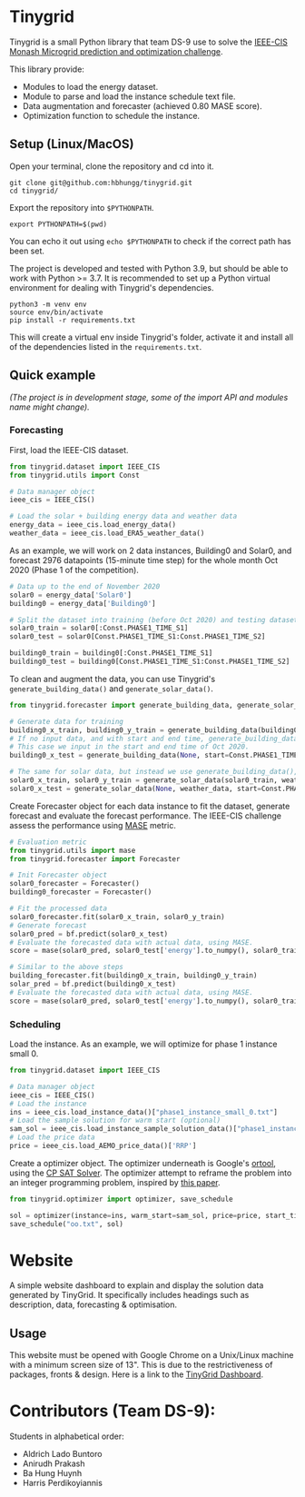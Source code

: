 # Tinygrid
Tinygrid is a small Python library that team DS-9 use to solve the [IEEE-CIS Monash Microgrid prediction and optimization challenge](https://ieee-dataport.org/competitions/ieee-cis-technical-challenge-predictoptimize-renewable-energy-scheduling). 

This library provide:
* Modules to load the energy dataset.
* Module to parse and load the instance schedule text file.
* Data augmentation and forecaster (achieved 0.80 MASE score).
* Optimization function to schedule the instance.

## Setup (Linux/MacOS)
Open your terminal, clone the repository and cd into it.
```
git clone git@github.com:hbhungg/tinygrid.git 
cd tinygrid/
```

Export the repository into `$PYTHONPATH`.
```
export PYTHONPATH=$(pwd)
```
You can echo it out using `echo $PYTHONPATH` to check if the correct path has been set.

The project is developed and tested with Python 3.9, but should be able to work with Python >= 3.7. It is recommended to set up a Python virtual environment for dealing with Tinygrid's dependencies.
```
python3 -m venv env
source env/bin/activate
pip install -r requirements.txt
```
This will create a virtual env inside Tinygrid's folder, activate it and install all of the dependencies listed in the `requirements.txt`. 

## Quick example
_(The project is in development stage, some of the import API and modules name might change)._
### Forecasting
First, load the IEEE-CIS dataset.
```python
from tinygrid.dataset import IEEE_CIS
from tinygrid.utils import Const

# Data manager object
ieee_cis = IEEE_CIS()

# Load the solar + building energy data and weather data
energy_data = ieee_cis.load_energy_data()
weather_data = ieee_cis.load_ERA5_weather_data()
```
As an example, we will work on 2 data instances, Building0 and Solar0, and forecast 2976 datapoints (15-minute time step) for the whole month Oct 2020 (Phase 1 of the competition).
```python
# Data up to the end of November 2020
solar0 = energy_data['Solar0']
building0 = energy_data['Building0']

# Split the dataset into training (before Oct 2020) and testing dataset (Oct 2020)
solar0_train = solar0[:Const.PHASE1_TIME_S1]
solar0_test = solar0[Const.PHASE1_TIME_S1:Const.PHASE1_TIME_S2]

building0_train = building0[:Const.PHASE1_TIME_S1]
building0_test = building0[Const.PHASE1_TIME_S1:Const.PHASE1_TIME_S2]
```
To clean and augment the data, you can use Tinygrid's `generate_building_data()` and `generate_solar_data()`.
```python
from tinygrid.forecaster import generate_building_data, generate_solar_data

# Generate data for training
building0_x_train, building0_y_train = generate_building_data(building0_train)
# If no input data, and with start and end time, generate_building_data will generate features for forecaster to predict on. 
# This case we input in the start and end time of Oct 2020.
building0_x_test = generate_building_data(None, start=Const.PHASE1_TIME, end=Const.PHASE2_TIME)

# The same for solar data, but instead we use generate_building_data(), and it also required weather data.
solar0_x_train, solar0_y_train = generate_solar_data(solar0_train, weather_data)
solar0_x_test = generate_solar_data(None, weather_data, start=Const.PHASE1_TIME, end=Const.PHASE2_TIME)
```

Create Forecaster object for each data instance to fit the dataset, generate forecast and evaluate the forecast performance. The IEEE-CIS challenge assess the performance using [MASE](https://www.sciencedirect.com/science/article/abs/pii/S0169207006000239?via%3Dihub) metric.
```python
# Evaluation metric
from tinygrid.utils import mase
from tinygrid.forecaster import Forecaster

# Init Forecaster object 
solar0_forecaster = Forecaster()
building0_forecaster = Forecaster()

# Fit the processed data
solar0_forecaster.fit(solar0_x_train, solar0_y_train)
# Generate forecast
solar0_pred = bf.predict(solar0_x_test)
# Evaluate the forecasted data with actual data, using MASE.
score = mase(solar0_pred, solar0_test['energy'].to_numpy(), solar0_train['energy'].to_numpy())

# Similar to the above steps
building_forecaster.fit(building0_x_train, building0_y_train)
solar_pred = bf.predict(building0_x_test)
# Evaluate the forecasted data with actual data, using MASE.
score = mase(solar0_pred, solar0_test['energy'].to_numpy(), solar0_train['energy'].to_numpy())
 ```

### Scheduling
Load the instance. As an example, we will optimize for phase 1 instance small 0.
```python
from tinygrid.dataset import IEEE_CIS

# Data manager object
ieee_cis = IEEE_CIS()
# Load the instance
ins = ieee_cis.load_instance_data()["phase1_instance_small_0.txt"]
# Load the sample solution for warm start (optional)
sam_sol = ieee_cis.load_instance_sample_solution_data()["phase1_instance_solution_small_0.txt"]
# Load the price data
price = ieee_cis.load_AEMO_price_data()['RRP']
```

Create a optimizer object. The optimizer underneath is Google's [ortool](https://github.com/google/or-tools), using the [CP SAT Solver](https://developers.google.com/optimization/cp/cp_solver). 
The optimizer attempt to reframe the problem into an integer programming problem, inspired by [this paper](https://arxiv.org/pdf/2112.03595.pdf).
```python
from tinygrid.optimizer import optimizer, save_schedule

sol = optimizer(instance=ins, warm_start=sam_sol, price=price, start_time=p1s, end_time=p1e)
save_schedule("oo.txt", sol)
```
# Website
A simple website dashboard to explain and display the solution data generated by TinyGrid. It specifically includes headings such as description, data, forecasting & optimisation.

## Usage
This website must be opened with Google Chrome on a Unix/Linux machine with a minimum screen size of 13". This is due to the restrictiveness of packages, fronts & design. Here is a link to the [TinyGrid Dashboard](https://hbhungg.github.io/tinygrid/website/).

# Contributors (Team DS-9):
Students in alphabetical order:
- Aldrich Lado Buntoro
- Anirudh Prakash
- Ba Hung Huynh
- Harris Perdikoyiannis
